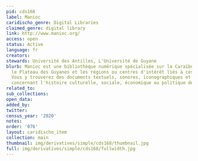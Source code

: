 ```yaml
---
pid: cds168
label: Manioc
caridischo_genre: Digital Libraries
claimed_genre: digital library
link: http://www.manioc.org/
access: open
status: Active
language: fr
creators:
stewards: Université des Antilles, L'Université de Guyane
blurb: Manioc est une bibliothèque numérique spécialisée sur la Caraïbe, l'Amazonie,
  le Plateau des Guyanes et les régions ou centres d'intérêt liés à ces territoires.
  Vous y trouverez des documents textuels, sonores, iconographiques et des références
  concernant l'histoire culturelle, sociale, économique ou politique de ces pays.
related_to:
sub_collections:
open_data:
added_by:
twitter:
census_year: '2020'
notes:
order: '076'
layout: caridischo_item
collection: main
thumbnail: img/derivatives/simple/cds168/thumbnail.jpg
full: img/derivatives/simple/cds168/fullwidth.jpg
---
```

